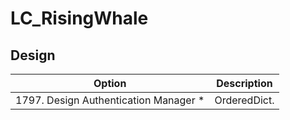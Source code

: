 # LC_RisingWhale
## Design

| Option | Description |
| ------ | ----------- |
|1797. Design Authentication Manager *  | OrderedDict. |
